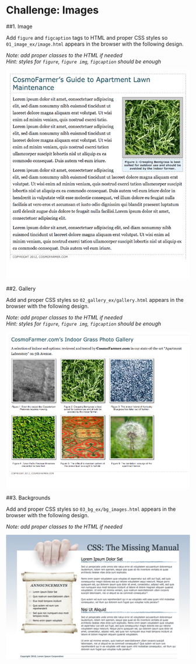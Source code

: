 # Challenge: Images

##1. Image

Add `figure` and `figcaption` tags to HTML and proper CSS styles so `01_image_ex/image.html` appears in the browser with the following design.  


_Note: add proper classes to the HTML if needed_  
_Hint: styles for `figure`, `figure img`,  `figcaption` should be enough_


![result](img/result-image.png)

##2. Gallery

Add and proper CSS styles so `02_gallery_ex/gallery.html` appears in the browser with the following design.  

_Note: add proper classes to the HTML if needed_  
_Hint: styles for `figure`, `figure img`,  `figcaption` should be enough_


![result](img/result-gallery.png)

##3. Backgrounds

Add and proper CSS styles so `03_bg_ex/bg_images.html` appears in the browser with the following design.  

_Note: add proper classes to the HTML if needed_  


![result](img/result-background.png)